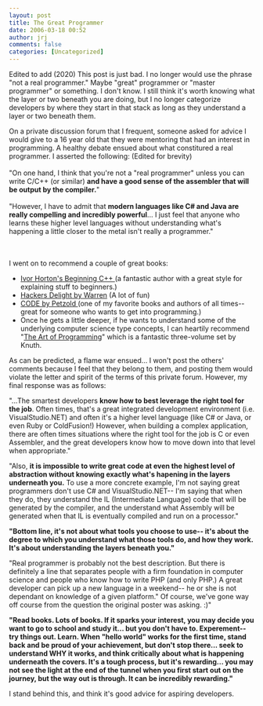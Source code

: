 ```yaml
---
layout: post
title: The Great Programmer
date: 2006-03-18 00:52
author: jrj
comments: false
categories: [Uncategorized]
---
```


Edited to add (2020) This post is just bad. I no longer would use the phrase "not a real programmer." Maybe "great" programmer or "master programmer" or something. I don't know. I still think it's worth knowing what the layer or two beneath you are doing, but I no longer categorize developers by where they start in that stack as long as they understand a layer or two beneath them. 

On a private discussion forum that I frequent, someone asked for advice I would give to a 16 year old that they were mentoring that had an interest in programming. A healthy debate ensued about what constitured a real programmer. I asserted the following: (Edited for brevity)<br /><br />"On one hand, I think that you're not a "real programmer" unless you can write C/C++ (or similar) **and have a good sense of the assembler that will be output by the compiler.**"<br /><br />"However, I have to admit that **modern languages like C# and Java are really compelling and incredibly powerful**... I just feel that anyone who learns these higher level languages without understanding what's happening a little closer to the metal isn't really a programmer."<br /><br /><br /><p>I went on to recommend a couple of great books:</p><ul><li><a href="http://www.amazon.com/exec/obidos/ASIN/0764571974/jrjcriticaldo-20/002-6807089-6151215?%5Fencoding=UTF8&amp;camp=1789&amp;link%5Fcode=xm2">Ivor Horton's Beginning C++ </a>(a fantastic author with a great style for explaining stuff to beginners.) </li><li><a href="http://www.amazon.com/exec/obidos/ASIN/0201914654/jrjcriticaldo-20/002-6807089-6151215?%5Fencoding=UTF8&amp;camp=1789&amp;link%5Fcode=xm2">Hackers Delight by Warren</a> (A lot of fun) </li><li><a href="http://www.amazon.com/exec/obidos/ASIN/0735611319/jrjcriticaldo-20/002-6807089-6151215?%5Fencoding=UTF8&amp;camp=1789&amp;link%5Fcode=xm2">CODE by Petzold </a>(one of my favorite books and authors of all times-- great for someone who wants to get into programming.) </li><li>Once he gets a little deeper, if he wants to understand some of the underlying computer science type concepts, I can heartily recommend "<a href="http://www.amazon.com/exec/obidos/ASIN/0201485419/jrjcriticaldo-20/002-6807089-6151215?%5Fencoding=UTF8&amp;camp=1789&amp;link%5Fcode=xm2">The Art of Programming</a>" which is a fantastic three-volume set by Knuth. </li></ul><p>As can be predicted, a flame war ensued... I won't post the others' comments because I feel that they belong to them, and posting them would violate the letter and spirit of the terms of this private forum. However, my final response was as follows:</p><p>"...The smartest developers **know how to best leverage the right tool for the job**. Often times, that's a great integrated development environment (i.e. VisualStudio.NET) and often it's a higher level language (like C# or Java, or even Ruby or ColdFusion!) However, when building a complex application, there are often times situations where the right tool for the job is C or even Assembler, and the great developers know how to move down into that level when appropriate."</p><p>"Also, **it is impossible to write great code at even the highest level of abstraction without knowing exactly what's hapening in the layers underneath you.** To use a more concrete example, I'm not saying great programmers don't use C# and VisualStudio.NET-- I'm saying that when they do, they understand the IL (Intermediate Language) code that will be generated by the compiler, and the understand what Assembly will be generated when that IL is eventually compiled and run on a processor."</p><p>**"Bottom line, it's not about what tools you choose to use-- it's about the degree to which you understand what those tools do, and how they work. It's about understanding the layers beneath you."**</p><p>"Real programmer is probably not the best description. But there is definitely a line that separates people with a firm foundation in computer science and people who know how to write PHP (and only PHP.) A great developer can pick up a new language in a weekend-- he or she is not dependant on knowledge of a given platform." Of course, we've gone way off course from the question the original poster was asking. :)"</p><p>**"Read books. Lots of books. If it sparks your interest, you may decide you want to go to school and study it... but you don't have to. Experement-- try things out. Learn. When "hello world" works for the first time, stand back and be proud of your achievement, but don't stop there... seek to understand WHY it works, and think critically about what is happening underneath the covers. It's a tough process, but it's rewarding... you may not see the light at the end of the tunnel when you first start out on the journey, but the way out is through. It can be incredibly rewarding."**</p><p>I stand behind this, and think it's good advice for aspiring developers. </p>
